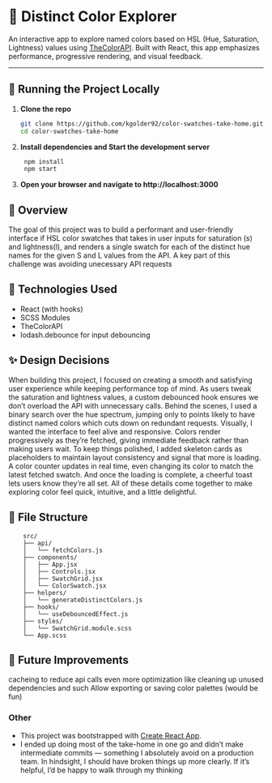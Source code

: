# 🎨 Distinct Color Explorer

An interactive app to explore named colors based on HSL (Hue, Saturation, Lightness) values using [TheColorAPI](https://www.thecolorapi.com/). Built with React, this app emphasizes performance, progressive rendering, and visual feedback.

---

## 🚀 Running the Project Locally

1. **Clone the repo**
   ```bash
   git clone https://github.com/kgolder92/color-swatches-take-home.git
   cd color-swatches-take-home
2. **Install dependencies and Start the development server**
   ```bash
    npm install
    npm start
3. **Open your browser and navigate to http://localhost:3000**

## 📕 Overview
The goal of this project was to build a performant and user-friendly interface if HSL color swatches that takes in user inputs for saturation (s) and lightness(l), and renders a single swatch for each of the distinct hue names for the given S and L values from the API.
A key part of this challenge was avoiding unecessary API requests

## 🧠 Technologies Used
- React (with hooks)
- SCSS Modules
- TheColorAPI
- lodash.debounce for input debouncing

## ✨ Design Decisions
When building this project, I focused on creating a smooth and satisfying user experience while keeping performance top of mind. As users tweak the saturation and lightness values, a custom debounced hook ensures we don’t overload the API with unnecessary calls. Behind the scenes, I used a binary search over the hue spectrum, jumping only to points likely to have distinct named colors which cuts down on redundant requests.
Visually, I wanted the interface to feel alive and responsive. Colors render progressively as they’re fetched, giving immediate feedback rather than making users wait. To keep things polished, I added skeleton cards as placeholders to maintain layout consistency and signal that more is loading. A color counter updates in real time, even changing its color to match the latest fetched swatch. And once the loading is complete, a cheerful toast lets users know they’re all set. All of these details come together to make exploring color feel quick, intuitive, and a little delightful.

## 📂 File Structure
```text
    src/
    ├── api/
    │   └── fetchColors.js
    ├── components/
    │   ├── App.jsx
    │   ├── Controls.jsx
    │   ├── SwatchGrid.jsx
    │   └── ColorSwatch.jsx
    ├── helpers/
    │   └── generateDistinctColors.js
    ├── hooks/
    │   └── useDebouncedEffect.js
    ├── styles/
    │   └── SwatchGrid.module.scss
    └── App.scss 
```
## 🧠 Future Improvements
cacheing to reduce api calls even more
optimization like cleaning up unused dependencies and such
Allow exporting or saving color palettes (would be fun)

### Other
- This project was bootstrapped with [Create React App](https://github.com/facebook/create-react-app).
- I ended up doing most of the take-home in one go and didn’t make intermediate commits — something I absolutely avoid on a production team. In hindsight, I should have broken things up more clearly. If it’s helpful, I’d be happy to walk through my thinking

